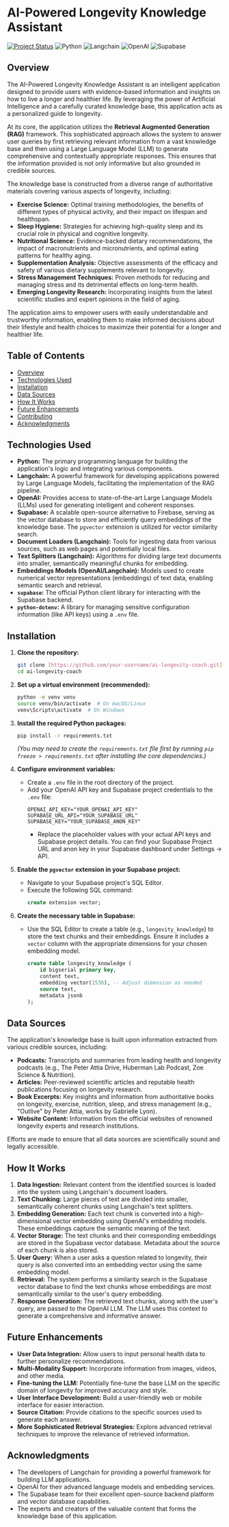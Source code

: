 # AI-Powered Longevity Knowledge Assistant

[![Project Status](https://img.shields.io/badge/Status-Developing-yellow)](https://github.com/your-username/ai-longevity-coach)
![Python](https://img.shields.io/badge/Python-3.x-blueviolet)
![Langchain](https://img.shields.io/badge/Langchain-Latest-orange)
![OpenAI](https://img.shields.io/badge/OpenAI-API-lightgrey)
![Supabase](https://img.shields.io/badge/Supabase-VectorDB-green)

## Overview

The AI-Powered Longevity Knowledge Assistant is an intelligent application designed to provide users with evidence-based information and insights on how to live a longer and healthier life. By leveraging the power of Artificial Intelligence and a carefully curated knowledge base, this application acts as a personalized guide to longevity.

At its core, the application utilizes the **Retrieval Augmented Generation (RAG)** framework. This sophisticated approach allows the system to answer user queries by first retrieving relevant information from a vast knowledge base and then using a Large Language Model (LLM) to generate comprehensive and contextually appropriate responses. This ensures that the information provided is not only informative but also grounded in credible sources.

The knowledge base is constructed from a diverse range of authoritative materials covering various aspects of longevity, including:

* **Exercise Science:** Optimal training methodologies, the benefits of different types of physical activity, and their impact on lifespan and healthspan.
* **Sleep Hygiene:** Strategies for achieving high-quality sleep and its crucial role in physical and cognitive longevity.
* **Nutritional Science:** Evidence-backed dietary recommendations, the impact of macronutrients and micronutrients, and optimal eating patterns for healthy aging.
* **Supplementation Analysis:** Objective assessments of the efficacy and safety of various dietary supplements relevant to longevity.
* **Stress Management Techniques:** Proven methods for reducing and managing stress and its detrimental effects on long-term health.
* **Emerging Longevity Research:** Incorporating insights from the latest scientific studies and expert opinions in the field of aging.

The application aims to empower users with easily understandable and trustworthy information, enabling them to make informed decisions about their lifestyle and health choices to maximize their potential for a longer and healthier life.

## Table of Contents

* [Overview](#overview)
* [Technologies Used](#technologies-used)
* [Installation](#installation)
* [Data Sources](#data-sources)
* [How It Works](#how-it-works)
* [Future Enhancements](#future-enhancements)
* [Contributing](#contributing)
* [Acknowledgments](#acknowledgments)

## Technologies Used

* **Python:** The primary programming language for building the application's logic and integrating various components.
* **Langchain:** A powerful framework for developing applications powered by Large Language Models, facilitating the implementation of the RAG pipeline.
* **OpenAI:** Provides access to state-of-the-art Large Language Models (LLMs) used for generating intelligent and coherent responses.
* **Supabase:** A scalable open-source alternative to Firebase, serving as the vector database to store and efficiently query embeddings of the knowledge base. The `pgvector` extension is utilized for vector similarity search.
* **Document Loaders (Langchain):** Tools for ingesting data from various sources, such as web pages and potentially local files.
* **Text Splitters (Langchain):** Algorithms for dividing large text documents into smaller, semantically meaningful chunks for embedding.
* **Embeddings Models (OpenAI/Langchain):** Models used to create numerical vector representations (embeddings) of text data, enabling semantic search and retrieval.
* **`supabase`:** The official Python client library for interacting with the Supabase backend.
* **`python-dotenv`:** A library for managing sensitive configuration information (like API keys) using a `.env` file.

## Installation

1.  **Clone the repository:**
    ```bash
    git clone [https://github.com/your-username/ai-longevity-coach.git](https://github.com/your-username/ai-longevity-coach.git)
    cd ai-longevity-coach
    ```

2.  **Set up a virtual environment (recommended):**
    ```bash
    python -m venv venv
    source venv/bin/activate  # On macOS/Linux
    venv\Scripts\activate  # On Windows
    ```

3.  **Install the required Python packages:**
    ```bash
    pip install -r requirements.txt
    ```
    *(You may need to create the `requirements.txt` file first by running `pip freeze > requirements.txt` after installing the core dependencies.)*

4.  **Configure environment variables:**
    * Create a `.env` file in the root directory of the project.
    * Add your OpenAI API key and Supabase project credentials to the `.env` file:
        ```dotenv
        OPENAI_API_KEY="YOUR_OPENAI_API_KEY"
        SUPABASE_URL_API="YOUR_SUPABASE_URL"
        SUPABASE_KEY="YOUR_SUPABASE_ANON_KEY"
        ```
        * Replace the placeholder values with your actual API keys and Supabase project details. You can find your Supabase Project URL and anon key in your Supabase dashboard under Settings -> API.

5.  **Enable the `pgvector` extension in your Supabase project:**
    * Navigate to your Supabase project's SQL Editor.
    * Execute the following SQL command:
        ```sql
        create extension vector;
        ```

6.  **Create the necessary table in Supabase:**
    * Use the SQL Editor to create a table (e.g., `longevity_knowledge`) to store the text chunks and their embeddings. Ensure it includes a `vector` column with the appropriate dimensions for your chosen embedding model.
        ```sql
        create table longevity_knowledge (
            id bigserial primary key,
            content text,
            embedding vector(1536), -- Adjust dimension as needed
            source text,
            metadata jsonb
        );
        ```

## Data Sources

The application's knowledge base is built upon information extracted from various credible sources, including:

* **Podcasts:** Transcripts and summaries from leading health and longevity podcasts (e.g., The Peter Attia Drive, Huberman Lab Podcast, Zoe Science & Nutrition).
* **Articles:** Peer-reviewed scientific articles and reputable health publications focusing on longevity research.
* **Book Excerpts:** Key insights and information from authoritative books on longevity, exercise, nutrition, sleep, and stress management (e.g., "Outlive" by Peter Attia, works by Gabrielle Lyon).
* **Website Content:** Information from the official websites of renowned longevity experts and research institutions.

Efforts are made to ensure that all data sources are scientifically sound and legally accessible.

## How It Works

1.  **Data Ingestion:** Relevant content from the identified sources is loaded into the system using Langchain's document loaders.
2.  **Text Chunking:** Large pieces of text are divided into smaller, semantically coherent chunks using Langchain's text splitters.
3.  **Embedding Generation:** Each text chunk is converted into a high-dimensional vector embedding using OpenAI's embedding models. These embeddings capture the semantic meaning of the text.
4.  **Vector Storage:** The text chunks and their corresponding embeddings are stored in the Supabase vector database. Metadata about the source of each chunk is also stored.
5.  **User Query:** When a user asks a question related to longevity, their query is also converted into an embedding vector using the same embedding model.
6.  **Retrieval:** The system performs a similarity search in the Supabase vector database to find the text chunks whose embeddings are most semantically similar to the user's query embedding.
7.  **Response Generation:** The retrieved text chunks, along with the user's query, are passed to the OpenAI LLM. The LLM uses this context to generate a comprehensive and informative answer.

## Future Enhancements

* **User Data Integration:** Allow users to input personal health data to further personalize recommendations.
* **Multi-Modality Support:** Incorporate information from images, videos, and other media.
* **Fine-tuning the LLM:** Potentially fine-tune the base LLM on the specific domain of longevity for improved accuracy and style.
* **User Interface Development:** Build a user-friendly web or mobile interface for easier interaction.
* **Source Citation:** Provide citations to the specific sources used to generate each answer.
* **More Sophisticated Retrieval Strategies:** Explore advanced retrieval techniques to improve the relevance of retrieved information.

## Acknowledgments

* The developers of Langchain for providing a powerful framework for building LLM applications.
* OpenAI for their advanced language models and embedding services.
* The Supabase team for their excellent open-source backend platform and vector database capabilities.
* The experts and creators of the valuable content that forms the knowledge base of this application.